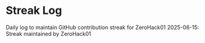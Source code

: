 # Streak Log
Daily log to maintain GitHub contribution streak for ZeroHack01
2025-06-15: Streak maintained by ZeroHack01
